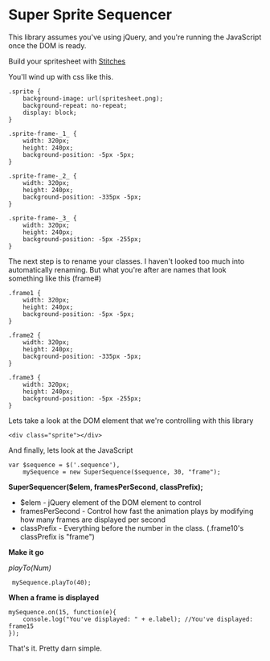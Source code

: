 Super Sprite Sequencer
===


This library assumes you've using jQuery, and you're running the JavaScript once the DOM is ready.


Build your spritesheet with <a href="http://draeton.github.io/stitches/" target="_blank">Stitches</a>

 You'll wind up with css like this.

	.sprite {
	    background-image: url(spritesheet.png);
	    background-repeat: no-repeat;
	    display: block;
	}
	
	.sprite-frame-_1_ {
	    width: 320px;
	    height: 240px;
	    background-position: -5px -5px;
	}
	
	.sprite-frame-_2_ {
	    width: 320px;
	    height: 240px;
	    background-position: -335px -5px;
	}
	
	.sprite-frame-_3_ {
	    width: 320px;
	    height: 240px;
	    background-position: -5px -255px;
	}

The next step is to rename your classes. I haven't looked too much into automatically renaming. But what you're after are names that look something like this (frame#)

	.frame1 {
	    width: 320px;
	    height: 240px;
	    background-position: -5px -5px;
	}
	
	.frame2 {
	    width: 320px;
	    height: 240px;
	    background-position: -335px -5px;
	}
	
	.frame3 {
	    width: 320px;
	    height: 240px;
	    background-position: -5px -255px;
	}

Lets take a look at the DOM element that we're controlling with this library

	<div class="sprite"></div>

And finally, lets look at the JavaScript


	var $sequence = $('.sequence'),
		mySequence = new SuperSequence($sequence, 30, "frame");

**SuperSequencer($elem, framesPerSecond, classPrefix);**

- $elem - jQuery element of the DOM element to control
- framesPerSecond - Control how fast the animation plays by modifying how many frames are displayed per second
- classPrefix - Everything before the number in the class. (.frame10's classPrefix is "frame")

**Make it go**

*playTo(Num)*


     mySequence.playTo(40);
	
**When a frame is displayed**
	
	mySequence.on(15, function(e){
		console.log("You've displayed: " + e.label); //You've displayed: frame15
	});

That's it. Pretty darn simple.